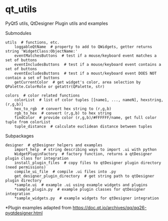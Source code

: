 # qt_utils
PyQt5 utils, QtDesigner Plugin utils and examples

Submodules

    utils  # functions, etc.
        loggableQtName  # property to add to QWidgets, getter returns string 'WidgetClass:ObjectName:'
        eventMatchesButtons  # test if a mouse/keyboard event matches a set of buttons
        eventIncludesButtons  # test if a mouse/keyboard event contains a set of buttons
        eventExcludesButtons  # test if a moust/keyboard event DOES NOT contain a set of buttons
        getCurrentColor  # get widget's color, area selection by QPalette.ColorRole or getattr(QPalette, str)
    
    colors  # color related functions
        colorList  # list of color tuples [[name1, ..., nameN], hexstring, (r,g,b)]
        hex_to_rgb  # convert hex string to (r,g,b)
        rgb_to_hex  # convert (r,g,b) to hex string
        findColor  # provide color (r,g,b)/#FFFFFF/name, get full color tuple from colorList
        tuple_distance  # calculate euclidean distance between tuples
    
Subpackages

    designer  # qtDesigner helpers and examples
        import_help  # string describing ways to import .ui with python
        WidgetPluginFactory  # factory function, returns a qtDesigner plugin class for integration
        install_plugin_files  # copy files to qtDesigner plugin directory (need permissions)
        compile_ui_file  # compile .ui files into .py
        get_designer_plugin_directory  # get string path to qtDesigner plugin directory
        *sample.ui  # example .ui using example widgets and plugins
        *sample_plugin.py  # example plugin classes for qtDesigner integration
        *sample_widgets.py  # example widgets for qtDesigner integration
            

*Plugin examples adapted from
https://doc.qt.io/archives/qq/qq26-pyqtdesigner.html
